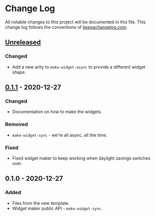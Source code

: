 # Change Log
All notable changes to this project will be documented in this file. This change log follows the conventions of [keepachangelog.com](http://keepachangelog.com/).

## [Unreleased]
### Changed
- Add a new arity to `make-widget-async` to provide a different widget shape.

## [0.1.1] - 2020-12-27
### Changed
- Documentation on how to make the widgets.

### Removed
- `make-widget-sync` - we're all async, all the time.

### Fixed
- Fixed widget maker to keep working when daylight savings switches over.

## 0.1.0 - 2020-12-27
### Added
- Files from the new template.
- Widget maker public API - `make-widget-sync`.

[Unreleased]: https://github.com/your-name/ray-tracer/compare/0.1.1...HEAD
[0.1.1]: https://github.com/your-name/ray-tracer/compare/0.1.0...0.1.1
